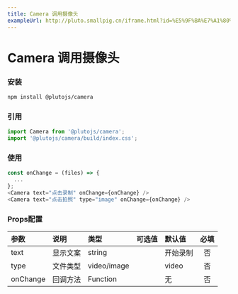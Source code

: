 ```yaml
---
title: Camera 调用摄像头
exampleUrl: http://pluto.smallpig.cn/iframe.html?id=%E5%9F%BA%E7%A1%80%E7%BB%84%E4%BB%B6-camera-%E6%91%84%E5%83%8F%E5%A4%B4%E7%BB%84%E4%BB%B6--story-1
---
```


# Camera 调用摄像头

### 安装
``` bash
npm install @plutojs/camera
```

### 引用
``` js
import Camera from '@plutojs/camera';
import '@plutojs/camera/build/index.css';
```

### 使用
``` js
const onChange = (files) => {
  ...
};
<Camera text="点击录制" onChange={onChange} />
<Camera text="点击拍照" type="image" onChange={onChange} />
```

### Props配置
| 参数 | 说明 | 类型 | 可选值 | 默认值 | 必填 |
| :-- | :-- | :-- | :-- | :-- | :--: |
| text | 显示文案 | string || 开始录制 | 否 |
| type | 文件类型 | video/image || video | 否 |
| onChange | 回调方法 | Function || 无 | 否 |